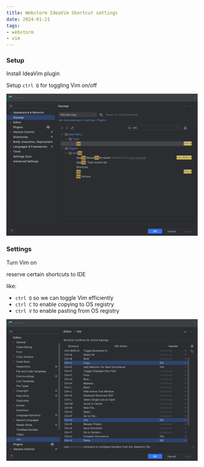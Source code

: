 ```yaml
---
title: Webstorm IdeaVim Shortcut settings
date: 2024-01-21
tags:
- webstorm
- vim
---
```


### Setup

Install IdeaVim plugin

Setup `ctrl Q` for toggling Vim on/off

![Keymaps](/images/webstorm-keymap-vim-settings.png)


### Settings

Turn Vim on

reserve certain shortcuts to IDE

like:

- `ctrl Q` so we can toggle Vim efficiently
- `ctrl C` to enable copying to OS registry
- `ctrl V` to enable pasting from OS registry

![settings](/images/webstorm-editor-vim-settings.png)
